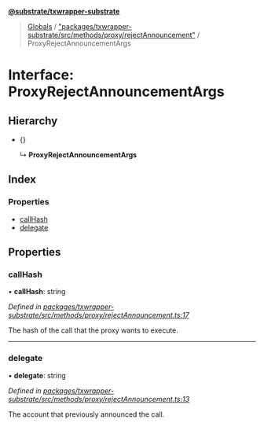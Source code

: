 **[@substrate/txwrapper-substrate](../README.md)**

> [Globals](../globals.md) / ["packages/txwrapper-substrate/src/methods/proxy/rejectAnnouncement"](../modules/_packages_txwrapper_substrate_src_methods_proxy_rejectannouncement_.md) / ProxyRejectAnnouncementArgs

# Interface: ProxyRejectAnnouncementArgs

## Hierarchy

* {}

  ↳ **ProxyRejectAnnouncementArgs**

## Index

### Properties

* [callHash](_packages_txwrapper_substrate_src_methods_proxy_rejectannouncement_.proxyrejectannouncementargs.md#callhash)
* [delegate](_packages_txwrapper_substrate_src_methods_proxy_rejectannouncement_.proxyrejectannouncementargs.md#delegate)

## Properties

### callHash

•  **callHash**: string

*Defined in [packages/txwrapper-substrate/src/methods/proxy/rejectAnnouncement.ts:17](https://github.com/paritytech/txwrapper-core/blob/32a3349/packages/txwrapper-substrate/src/methods/proxy/rejectAnnouncement.ts#L17)*

The hash of the call that the proxy wants to execute.

___

### delegate

•  **delegate**: string

*Defined in [packages/txwrapper-substrate/src/methods/proxy/rejectAnnouncement.ts:13](https://github.com/paritytech/txwrapper-core/blob/32a3349/packages/txwrapper-substrate/src/methods/proxy/rejectAnnouncement.ts#L13)*

The account that previously announced the call.
